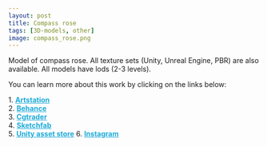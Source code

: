 ```yaml
---
layout: post 
title: Compass rose
tags: [3D-models, other]
image: compass_rose.png
---
```

Model of compass rose.
All texture sets (Unity, Unreal Engine, PBR) are also available. 
All models have lods (2-3 levels).

<!--more-->

You can learn more about this work by clicking on the links below: <br/>

<div>
	1.
    <a href="https://www.artstation.com/artwork/2x9z3J" target="_blank" style="font-weight: bold; color: #1CAAD9;">Artstation</a><br/>
	2.
	<a href="https://www.behance.net/gallery/73679417/Compass-Rose" target="_blank" style="font-weight: bold; color: #1CAAD9;">Behance</a><br/>	
	3.
	<a href="https://www.cgtrader.com/3d-models/interior/house/compass-rose-d54a7d82-6766-4aa1-aa8d-ed453dbffeda" target="_blank" style="font-weight: bold; color: #1CAAD9;">Cgtrader</a><br/>
	4.
	<a href="https://sketchfab.com/3d-models/compass-rose-65c24980646d4679b60c60c8ba5ed882" target="_blank" style="font-weight: bold; color: #1CAAD9;">Sketchfab</a><br/>	
	5.
	<a href="https://assetstore.unity.com/packages/3d/environments/compass-rose-136062" target="_blank" style="font-weight: bold; color: #1CAAD9;">Unity asset store</a>
	6.
	<a href="https://www.instagram.com/p/CCar7tUBCWi/" target="_blank" style="font-weight: bold; color: #1CAAD9;">Instagram</a><br/>
</div>
